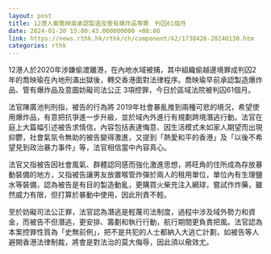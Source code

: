 ```yaml
---
layout: post
title: 12港人案喬映瑜承認製造及管有爆炸品等罪　判囚61個月
date: 2024-01-30 15:00:43.000000000 +08:00
link: https://news.rthk.hk/rthk/ch/component/k2/1738426-20240130.htm
categories: rthk
---
```


12港人於2020年涉嫌偷渡離港，在內地水域被捕，其中組織偷越邊境罪成判囚2年的喬映瑜在內地刑滿出獄後，轉交香港面對法律程序。喬映瑜早前承認製造爆炸品、管有爆炸品及意圖妨礙司法公正 3項控罪，今日於區域法院被判囚61個月。

法官陳廣池判刑指，被告的行為將 2019年社會暴亂推到兩種可悲的境況，希望使用爆炸品，有意把抗爭進一步升級，並於域內外進行有規劃跨境潛逃行動。法官在庭上大篇幅引述被告求情信，內容包括表達悔意、因生活模式未如家人期望而出現抑鬱，社會氣氛令無助的被告變得激進，又提到「熱愛和平的香港」及「以後不希望見到政治暴力事件」等，法官相信當中內容真心。

法官又指被告因社會風氣、群體認同感而強化激進思想，將旺角的住所成為存放暴動裝備的地方，又指被告讓男友放置喉管炸彈於兩人的租用單位，單位內有生理鹽水等裝備，認為被告是有目的製造動亂，更購買火柴充注入網球，嘗試作炸藥，雖然威力有限，但打算於暴動中使用，因此刑責不輕。

至於妨礙司法公正罪，法官認為潛逃是輕蔑司法制度，過程中涉及域外勢力和資金，而被告不但潛逃，更安排、籌劃和執行行動，航行期間更負責把風。法官認為本案控罪性質為「史無前例」，把不是共犯的人士都納入大逃亡計劃，如被告等人避開香港法律制裁，將會是對法治的莫大侮辱，因此須以儆效尤。
